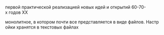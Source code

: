 первой практической реализацией новых идей и открытий 60-70-х годов XX

монолитное, в котором почти все представляется в виде файлов. Настройки хранятся в текстовых файлах